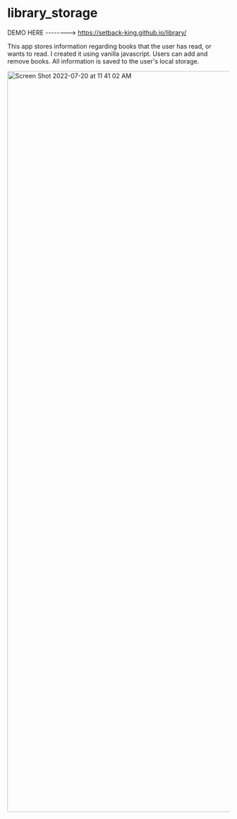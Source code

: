# library_storage

DEMO HERE --------> https://setback-king.github.io/library/

This app stores information regarding books that the user has read, or wants to read. I created it using vanilla javascript. Users can add and remove books. All information is saved to the user's local storage. 


<img width="1679" alt="Screen Shot 2022-07-20 at 11 41 02 AM" src="https://user-images.githubusercontent.com/90795553/180025126-a7c89ed5-24e0-4a52-8814-f07a15c10dc7.png">
